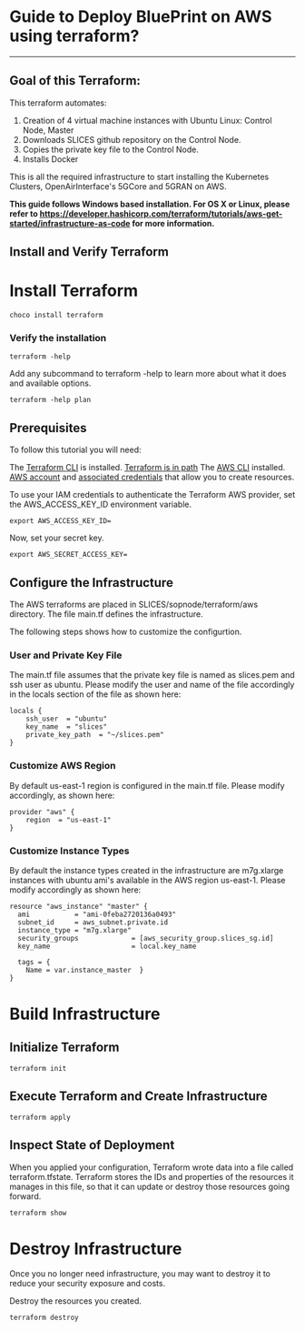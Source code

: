 # Guide to Deploy BluePrint on AWS using terraform?
---

## Goal of this Terraform:

This terraform automates:

1. Creation of 4 virtual machine instances with Ubuntu Linux: Control Node, Master
2. Downloads SLICES github repository on the Control Node.
3. Copies the private key file to the Control Node.
4. Installs Docker

This is all the required infrastructure to start installing the Kubernetes Clusters, OpenAirInterface's 5GCore and 5GRAN on AWS.

**This guide follows Windows based installation. For OS X or Linux, please refer to https://developer.hashicorp.com/terraform/tutorials/aws-get-started/infrastructure-as-code for more information.**

## Install and Verify Terraform

# Install Terraform
```
choco install terraform
```

### Verify the installation
```
terraform -help
```

Add any subcommand to terraform -help to learn more about what it does and available options.
```
terraform -help plan
```


## Prerequisites
To follow this tutorial you will need:

The [Terraform CLI](https://developer.hashicorp.com/terraform/tutorials/aws-get-started/install-cli) is installed.
[Terraform is in path](https://stackoverflow.com/questions/1618280/where-can-i-set-path-to-make-exe-on-windows)
The [AWS CLI](https://docs.aws.amazon.com/cli/latest/userguide/getting-started-install.html) installed.
[AWS account](https://aws.amazon.com/free) and [associated credentials](https://docs.aws.amazon.com/IAM/latest/UserGuide/security-creds.html) that allow you to create resources.

To use your IAM credentials to authenticate the Terraform AWS provider, set the AWS_ACCESS_KEY_ID environment variable.
```
export AWS_ACCESS_KEY_ID=
``` 

Now, set your secret key.
```
export AWS_SECRET_ACCESS_KEY=
``` 

## Configure the Infrastructure

The AWS terraforms are placed in SLICES/sopnode/terraform/aws directory.
The file main.tf defines the infrastructure.

The following steps shows how to customize the configurtion.

### User and Private Key File

The main.tf file assumes that the private key file is named as slices.pem and ssh user as ubuntu. Please modify the user and name of the file accordingly in the locals section of the file as shown here:
```
locals {
    ssh_user  = "ubuntu"
    key_name  = "slices"
    private_key_path  = "~/slices.pem"
}
```

### Customize AWS Region

By default us-east-1 region is configured in the main.tf file. Please modify accordingly, as shown here:
```
provider "aws" {
    region  = "us-east-1"
}
```

### Customize Instance Types

By default the instance types created in the infrastructure are m7g.xlarge instances with ubuntu ami's available in the AWS region us-east-1. Please modify accordingly as shown here:

```
resource "aws_instance" "master" {
  ami           = "ami-0feba2720136a0493"
  subnet_id     = aws_subnet.private.id
  instance_type = "m7g.xlarge"
  security_groups             = [aws_security_group.slices_sg.id]
  key_name                    = local.key_name

  tags = {
    Name = var.instance_master  }
}
```

# Build Infrastructure

## Initialize Terraform

```
terraform init
```

## Execute Terraform and Create Infrastructure

```
terraform apply
```

## Inspect State of Deployment
When you applied your configuration, Terraform wrote data into a file called terraform.tfstate. Terraform stores the IDs and properties of the resources it manages in this file, so that it can update or destroy those resources going forward.

```
terraform show
```

# Destroy Infrastructure
Once you no longer need infrastructure, you may want to destroy it to reduce your security exposure and costs.

Destroy the resources you created.
```
terraform destroy
```
